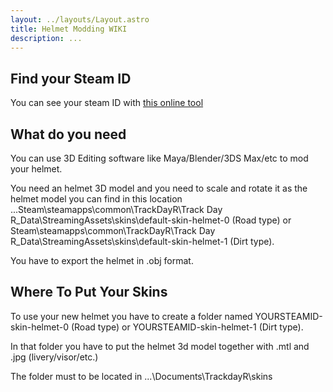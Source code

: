 ```yaml
---
layout: ../layouts/Layout.astro
title: Helmet Modding WIKI
description: ...
---
```


## Find your Steam ID

You can see your steam ID with [this online tool](https://steamidfinder.com/ "steamidfinder.com") 

## What do you need

You can use 3D Editing software like Maya/Blender/3DS Max/etc to mod your helmet.

You need an helmet 3D model and you need to scale and rotate it as the helmet model you can find in this location ...Steam\steamapps\common\TrackDayR\Track Day R_Data\StreamingAssets\skins\default-skin-helmet-0 (Road type) or Steam\steamapps\common\TrackDayR\Track Day R_Data\StreamingAssets\skins\default-skin-helmet-1 (Dirt type).

You have to export the helmet in .obj format.

## Where To Put Your Skins

To use your new helmet you have to create a folder named YOURSTEAMID-skin-helmet-0 (Road type) or YOURSTEAMID-skin-helmet-1 (Dirt type).

In that folder you have to put the helmet 3d model together with .mtl and .jpg (livery/visor/etc.)

The folder must to be located in ...\Documents\TrackdayR\skins
